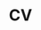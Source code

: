 ---
layout: cv
permalink: /cv/
title: CV
nav: true
nav_order: 4
cv_pdf: CV_MengmengWang.pdf # you can also use external links here
description: Experience and Education
toc:
  sidebar: left
---